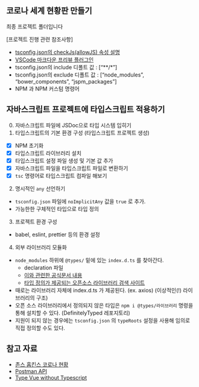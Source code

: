 ## 코로나 세계 현황판 만들기

최종 프로젝트 폴더입니다

[프로젝트 진행 관련 참조사항]

- [tsconfig.json의 checkJs(allowJS) 속성 설명](https://www.typescriptlang.org/tsconfig#checkJs)
- [VSCode 마크다운 프리뷰 플러그인](https://marketplace.visualstudio.com/items?itemName=shd101wyy.markdown-preview-enhanced)
- tsconfig.json의 include 디폴트 값 : [“**/*”]
- tsconfig.json의 exclude 디폴트 값 : [“node_modules”, “bower_components”, “jspm_packages”]
- NPM 과 NPM 커스텀 명령어

## 자바스크립트 프로젝트에 타입스크립트 적용하기

0. 자바스크립트 파일에 JSDoc으로 타입 시스템 입히기
1. 타입스크립트의 기본 환경 구성 (타입스크립트 프로젝트 생성)

- [x] NPM 초기화
- [x] 타입스크립트 라이브러리 설치
- [x] 타입스크립트 설정 파일 생성 및 기본 값 추가
- [x] 자바스크립트 파일을 타입스크립트 파일로 변환하기
- [x] `tsc` 명령어로 타입스크립트 컴파일 해보기

2. 명시적인 `any` 선언하기

- `tsconfig.json` 파일에 `noImplicitAny` 값을 `true` 로 추가.
- 가능한한 구체적인 타입으로 타입 정의

3. 프로젝트 환경 구성

- babel, eslint, prettier 등의 환경 설정

4. 외부 라이브러리 모듈화

- `node_modules` 하위에 `@types/` 밑에 있는 `index.d.ts` 를 찾아간다.
  - declaration 파일
  - [이와 관련한 공식문서 내용](https://www.typescriptlang.org/docs/handbook/module-resolution.html)
  - [타입 정의가 제공되는 오픈소스 라이브러리 검색 사이트](https://www.typescriptlang.org/dt/search?search=)
- 때로는 라이브러리 자체에 index.d.ts 가 제공된다. (ex. axios) (이상적인(!) 라이브러리의 구조)
- 오픈 소스 라이브러리에서 정의되지 않은 타입은 `npm i @types/라이브러리` 명령을 통해 설치할 수 있다. (DefinitelyTyped 레포지토리)
- 지원이 되지 않는 경우에는 `tsconfig.json` 의 `typeRoots` 설정을 사용해 임의로 직접 정의할 수도 있다.

## 참고 자료

- [존스 홉킨스 코로나 현황](https://www.arcgis.com/apps/opsdashboard/index.html#/bda7594740fd40299423467b48e9ecf6)
- [Postman API](https://documenter.getpostman.com/view/10808728/SzS8rjbc?version=latest#27454960-ea1c-4b91-a0b6-0468bb4e6712)
- [Type Vue without Typescript](https://blog.usejournal.com/type-vue-without-typescript-b2b49210f0b)

